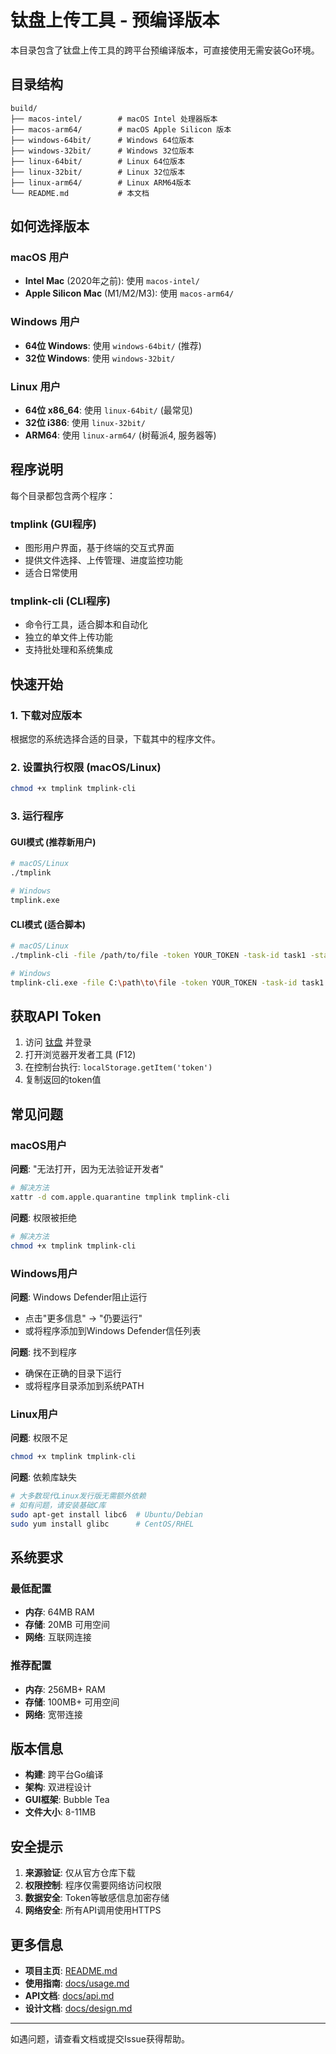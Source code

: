 # 钛盘上传工具 - 预编译版本

本目录包含了钛盘上传工具的跨平台预编译版本，可直接使用无需安装Go环境。

## 目录结构

```
build/
├── macos-intel/        # macOS Intel 处理器版本
├── macos-arm64/        # macOS Apple Silicon 版本  
├── windows-64bit/      # Windows 64位版本
├── windows-32bit/      # Windows 32位版本
├── linux-64bit/        # Linux 64位版本
├── linux-32bit/        # Linux 32位版本
├── linux-arm64/        # Linux ARM64版本
└── README.md           # 本文档
```

## 如何选择版本

### macOS 用户
- **Intel Mac** (2020年之前): 使用 `macos-intel/`
- **Apple Silicon Mac** (M1/M2/M3): 使用 `macos-arm64/`

### Windows 用户  
- **64位 Windows**: 使用 `windows-64bit/` (推荐)
- **32位 Windows**: 使用 `windows-32bit/`

### Linux 用户
- **64位 x86_64**: 使用 `linux-64bit/` (最常见)
- **32位 i386**: 使用 `linux-32bit/`
- **ARM64**: 使用 `linux-arm64/` (树莓派4, 服务器等)

## 程序说明

每个目录都包含两个程序：

### tmplink (GUI程序)
- 图形用户界面，基于终端的交互式界面
- 提供文件选择、上传管理、进度监控功能
- 适合日常使用

### tmplink-cli (CLI程序)  
- 命令行工具，适合脚本和自动化
- 独立的单文件上传功能
- 支持批处理和系统集成

## 快速开始

### 1. 下载对应版本
根据您的系统选择合适的目录，下载其中的程序文件。

### 2. 设置执行权限 (macOS/Linux)
```bash
chmod +x tmplink tmplink-cli
```

### 3. 运行程序

#### GUI模式 (推荐新用户)
```bash
# macOS/Linux
./tmplink

# Windows  
tmplink.exe
```

#### CLI模式 (适合脚本)
```bash
# macOS/Linux
./tmplink-cli -file /path/to/file -token YOUR_TOKEN -task-id task1 -status-file status.json

# Windows
tmplink-cli.exe -file C:\path\to\file -token YOUR_TOKEN -task-id task1 -status-file status.json
```

## 获取API Token

1. 访问 [钛盘](https://tmp.link/) 并登录
2. 打开浏览器开发者工具 (F12)  
3. 在控制台执行: `localStorage.getItem('token')`
4. 复制返回的token值

## 常见问题

### macOS用户

**问题**: "无法打开，因为无法验证开发者"
```bash
# 解决方法
xattr -d com.apple.quarantine tmplink tmplink-cli
```

**问题**: 权限被拒绝
```bash
# 解决方法
chmod +x tmplink tmplink-cli
```

### Windows用户

**问题**: Windows Defender阻止运行
- 点击"更多信息" → "仍要运行"
- 或将程序添加到Windows Defender信任列表

**问题**: 找不到程序
- 确保在正确的目录下运行
- 或将程序目录添加到系统PATH

### Linux用户

**问题**: 权限不足
```bash
chmod +x tmplink tmplink-cli
```

**问题**: 依赖库缺失
```bash
# 大多数现代Linux发行版无需额外依赖
# 如有问题，请安装基础C库
sudo apt-get install libc6  # Ubuntu/Debian
sudo yum install glibc      # CentOS/RHEL
```

## 系统要求

### 最低配置
- **内存**: 64MB RAM
- **存储**: 20MB 可用空间  
- **网络**: 互联网连接

### 推荐配置
- **内存**: 256MB+ RAM
- **存储**: 100MB+ 可用空间
- **网络**: 宽带连接

## 版本信息

- **构建**: 跨平台Go编译
- **架构**: 双进程设计
- **GUI框架**: Bubble Tea
- **文件大小**: 8-11MB

## 安全提示

1. **来源验证**: 仅从官方仓库下载
2. **权限控制**: 程序仅需要网络访问权限
3. **数据安全**: Token等敏感信息加密存储
4. **网络安全**: 所有API调用使用HTTPS

## 更多信息

- **项目主页**: [README.md](../README.md)
- **使用指南**: [docs/usage.md](../docs/usage.md)  
- **API文档**: [docs/api.md](../docs/api.md)
- **设计文档**: [docs/design.md](../docs/design.md)


---

如遇问题，请查看文档或提交Issue获得帮助。
